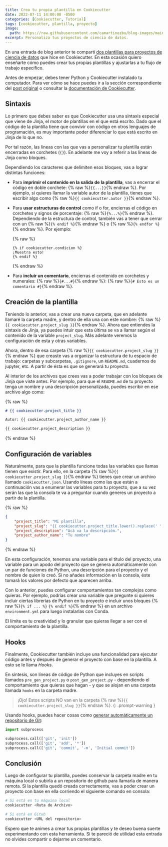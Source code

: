```yaml
---
title: Crea tu propia plantilla en Cookiecutter
date: 2022-07-11 14:00:00 -0500
categories: [Cookiecutter, Tutorial]
tags: [cookiecutter, plantilla, proyecto]
image: 
  path: https://raw.githubusercontent.com/camartinezbu/blog-images/main/posts/2022-07-11-crea-tu-propia-plantilla-en-cookiecutter/hero.jpg
excerpt: Personaliza tus proyectos de ciencia de datos.
---
```


En una entrada de blog anterior te compartí [dos plantillas para proyectos de ciencia de datos](https://www.camartinezbu.com/posts/plantillas-para-proyectos-de-ciencia-de-datos/) que hice en Cookiecutter. En esta ocasión quiero enseñarte cómo puedes crear tus propias plantillas y ajustarlas a tu flujo de trabajo específico.

Antes de empezar, debes tener Python y Cookiecutter instalado tu computador. Para ver cómo se hace puedes ir a la sección correspondiente del [post original](https://www.camartinezbu.com/posts/plantillas-para-proyectos-de-ciencia-de-datos/#instalación) o consultar la [documentación de Cookiecutter](https://cookiecutter.readthedocs.io/en/latest/installation.html).

## Sintaxis

Lo primero que debes saber es que Cookiecutter usa una sintaxis especial que viene de Jinja, el motor de plantillas en el que está escrito. Dado que el código de la plantilla tiene que convivir con código en otros lenguajes de programación, es muy importante poder diferenciar lo que está escrito en Jinja de lo que no.

Por tal razón, las lineas con las que vas a personalizar tu plantilla están encerradas en corchetes (`{}`). En adelante me voy a referir a las líneas de Jinja como bloques.

Dependiendo los caracteres que delimiten esos bloques, vas a lograr distintas funciones:

- Para **imprimir el contenido en la salida de la plantilla**, vas a encerrar el código en doble corchete: {% raw %}`{{...}}`{% endraw %}. Por ejemplo, si quieres llamar la variable autor de la plantilla, tienes que escribir algo como {% raw %}`{{ cookiecutter.autor }}`{% endraw %}.

- Para **usar estructuras de control** como if o for, encierras el código en corchetes y signos de porcentaje: {% raw %}`{%...%}`{% endraw %}. Dependiendo de la estructura de control, también vas a tener que cerrar con un {% raw %}`{% endif %}`{% endraw %} o {% raw %}`{% endfor %}`{% endraw %}. Por ejemplo:

   {% raw %}
  ```jinja
  {% if cookiecutter.condicion %}
  ¡Muestra esto!
  {% endif %}
  ```
   {% endraw %}
  

- Para **incluir un comentario**, encierras el contenido en corchetes y numerales: {% raw %}`{#...#}`{% endraw %}: {% raw %}`{# Esto es un comentario #}`{% endraw %}.

## Creación de la plantilla

Teniendo lo anterior, vas a crear una nueva carpeta, que en adelante llamaré la carpeta madre, y dentro de ella una con este nombre: {% raw %}`{{ cookiecutter.project_slug }}`{% endraw %}. Ahora que entiendes la sintaxis de Jinja, ya puedes intuir que esta última se va a llamar según el contenido de la variable `project_slug`. Más adelante veremos la configuración de esta y otras variables.

Ahora, dentro de esa carpeta {% raw %}`{{ cookiecutter.project_slug }}`{% endraw %} que creaste vas a organizar la estructura de tu espacio de trabajo: carpetas y subcarpetas, `.gitignore`, un `README.md`, cuadernos de jupyter, etc. A partir de ésta es que se generará tu proyecto.

Al interior de los archivos que crees vas a poder trabajar con los bloques de Jinja que viste antes. Por ejemplo, para que el `README.md` de tu proyecto tenga un nombre y una descripción personalizada, puedes escribir en ese archivo algo como:

{% raw %}
```md
# {{ cookiecutter.project_title }}

Autor: {{ cookiecutter.project_author_name }}

{{ cookiecutter.project_description }}
```
{% endraw %}

## Configuración de variables

Naturalmente, para que la plantilla funcione todas las variables que llamas tienen que existir. Para ello, en la carpeta {% raw %}`{{ cookiecutter.project_slug }}`{% endraw %} tienes que crear un archivo llamado `cookiecutter.json`. Usando líneas como las que están a continuación vas a enumerar las variables para tu proyecto, que a su vez serán las que la consola te va a preguntar cuando generes un proyecto a partir de la plantilla.

{% raw %}
```json
{
	"project_title": "Mi plantilla",
	"project_slug": "{{ cookiecutter.project_title.lower().replace(' ', '_').replace('-', '_') }}",
	"project_description": "Acá va la descripción.",
	"project_author_name": "Tu nombre"
}
```
{% endraw %}

En esta configuración, tenemos una variable para el título del proyecto, una variable para un apodo del proyecto que se genera automáticamente con un par de funciones de Python, una descripción para el proyecto y el nombre de quien lo creó. Si no añades información en la consola, éste tomará los valores por defecto que aparecen arriba.

Con lo anterior, puedes configurar comportamientos tan complejos como quieras. Por ejemplo, podrías crear una variable que pregunte si quieres incluir ciertas librerías de Python en tu proyecto e incluir unos bloques {% raw %}`{% if ... %}` `{% endif %}`{% endraw %} en un archivo `environment.yml` para luego instalarlas con Conda.

El límite es tu creatividad y lo granular que quieras llegar a ser con el comportamiento de la plantilla.

## Hooks

Finalmente, Cookiecutter también incluye una funcionalidad para ejecutar código antes y después de generar el proyecto con base en la plantilla. A esto se le llama _Hooks_.

En síntesis, son líneas de código de Python que incluyes en scripts llamados `pre_gen_project.py` o `post_gen_project.py` - dependiendo el comportamiento que quieras que hagan - y que se alojan en una carpeta llamada `hooks` en la carpeta madre.

> ¡Ojo! Estos scripts NO van en la carpeta {% raw %}`{{ cookiecutter.project_slug }}`{% endraw %}.
{: .prompt-warning }

Usando hooks, puedes hacer cosas como [generar automáticamente un repositorio de Git](https://stackoverflow.com/questions/38556622/create-a-git-versioned-project-with-cookiecutter):

```python
import subprocess

subprocess.call(['git', 'init'])
subprocess.call(['git', 'add', '*'])
subprocess.call(['git', 'commit', '-m', 'Initial commit'])
```

## Conclusión

Luego de configurar tu plantilla, puedes conservar la carpeta madre en tu máquina local o subirla a un repositorio de github para llamarla de manera remota. Si la plantilla quedó creada correctamente, vas a poder crear un proyecto con base en ella corriendo el siguiente comando en consola:

```bash
# Si está en tu máquina local
cookiecutter <Ruta de Archivo>

# Si está en Gitub
cookiecutter <URL del repositorio>
```

Espero que te animes a crear tus propias plantillas y te deseo buena suerte experimentando con esta herramienta. Si te pareció de utilidad esta entrada no olvides compartir o dejarme un comentario.
